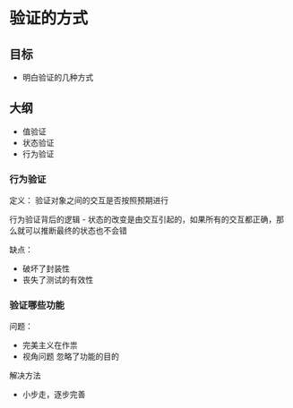 # 验证的方式

## 目标

- 明白验证的几种方式

## 大纲

- 值验证
- 状态验证
- 行为验证

### 行为验证

定义： 验证对象之间的交互是否按照预期进行

行为验证背后的逻辑 - 状态的改变是由交互引起的，如果所有的交互都正确，那么就可以推断最终的状态也不会错

缺点：

- 破坏了封装性
- 丧失了测试的有效性

### 验证哪些功能

问题：

- 完美主义在作祟
- 视角问题 忽略了功能的目的

解决方法

- 小步走，逐步完善
